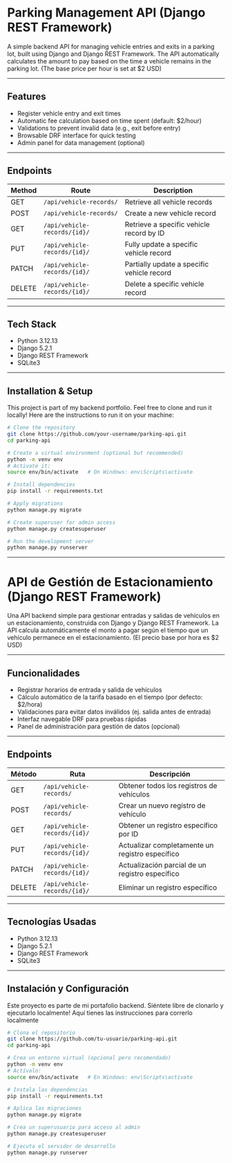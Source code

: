 

# Parking Management API (Django REST Framework)

A simple backend API for managing vehicle entries and exits in a parking lot, built using Django and Django REST Framework. The API automatically calculates the amount to pay based on the time a vehicle remains in the parking lot. (The base price per hour is set at $2 USD)

---

## Features

- Register vehicle entry and exit times  
- Automatic fee calculation based on time spent (default: $2/hour)  
- Validations to prevent invalid data (e.g., exit before entry)  
- Browsable DRF interface for quick testing  
- Admin panel for data management (optional)  

---

## Endpoints

| Method | Route                        | Description                        |
|--------|------------------------------|----------------------------------|
| GET    | `/api/vehicle-records/`      | Retrieve all vehicle records      |
| POST   | `/api/vehicle-records/`      | Create a new vehicle record       |
| GET    | `/api/vehicle-records/{id}/` | Retrieve a specific vehicle record by ID |
| PUT    | `/api/vehicle-records/{id}/` | Fully update a specific vehicle record  |
| PATCH  | `/api/vehicle-records/{id}/` | Partially update a specific vehicle record |
| DELETE | `/api/vehicle-records/{id}/` | Delete a specific vehicle record  |

---

## Tech Stack

- Python 3.12.13  
- Django 5.2.1  
- Django REST Framework  
- SQLite3  

---

## Installation & Setup

This project is part of my backend portfolio. Feel free to clone and run it locally! Here are the instructions to run it on your machine:

```bash
# Clone the repository
git clone https://github.com/your-username/parking-api.git
cd parking-api

# Create a virtual environment (optional but recommended)
python -m venv env
# Activate it:
source env/bin/activate   # On Windows: env\Scripts\activate

# Install dependencies
pip install -r requirements.txt

# Apply migrations
python manage.py migrate

# Create superuser for admin access
python manage.py createsuperuser

# Run the development server
python manage.py runserver
````

---

# API de Gestión de Estacionamiento (Django REST Framework)

Una API backend simple para gestionar entradas y salidas de vehículos en un estacionamiento, construida con Django y Django REST Framework. La API calcula automáticamente el monto a pagar según el tiempo que un vehículo permanece en el estacionamiento. (El precio base por hora es \$2 USD)

---

## Funcionalidades

* Registrar horarios de entrada y salida de vehículos
* Cálculo automático de la tarifa basado en el tiempo (por defecto: \$2/hora)
* Validaciones para evitar datos inválidos (ej. salida antes de entrada)
* Interfaz navegable DRF para pruebas rápidas
* Panel de administración para gestión de datos (opcional)

---

## Endpoints

| Método | Ruta                         | Descripción                                     |
| ------ | ---------------------------- | ----------------------------------------------- |
| GET    | `/api/vehicle-records/`      | Obtener todos los registros de vehículos        |
| POST   | `/api/vehicle-records/`      | Crear un nuevo registro de vehículo             |
| GET    | `/api/vehicle-records/{id}/` | Obtener un registro específico por ID           |
| PUT    | `/api/vehicle-records/{id}/` | Actualizar completamente un registro específico |
| PATCH  | `/api/vehicle-records/{id}/` | Actualización parcial de un registro específico |
| DELETE | `/api/vehicle-records/{id}/` | Eliminar un registro específico                 |

---

## Tecnologías Usadas

* Python 3.12.13
* Django 5.2.1
* Django REST Framework
* SQLite3

---

## Instalación y Configuración

Este proyecto es parte de mi portafolio backend. Siéntete libre de clonarlo y ejecutarlo localmente! Aquí tienes las instrucciones para correrlo localmente

```bash
# Clona el repositorio
git clone https://github.com/tu-usuario/parking-api.git
cd parking-api

# Crea un entorno virtual (opcional pero recomendado)
python -m venv env
# Actívalo:
source env/bin/activate   # En Windows: env\Scripts\activate

# Instala las dependencias
pip install -r requirements.txt

# Aplica las migraciones
python manage.py migrate

# Crea un superusuario para acceso al admin
python manage.py createsuperuser

# Ejecuta el servidor de desarrollo
python manage.py runserver
```

```



